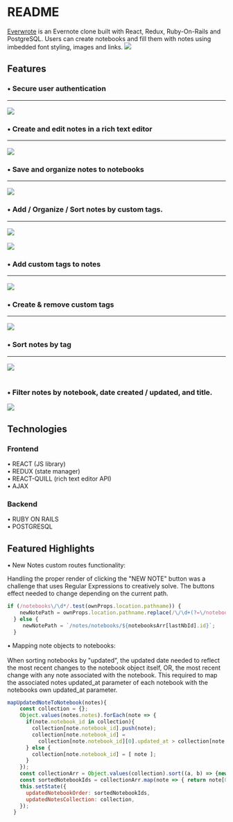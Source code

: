 # README

[Everwrote](https://everwrote.herokuapp.com/Everwrote) is an Evernote clone built with React, Redux, Ruby-On-Rails and PostgreSQL.  Users can create notebooks and fill them with notes using imbedded font styling, images and links.
![](./readme_pics/splash_page.png)

## Features
### • Secure user authentication<hr>
![](./readme_pics/login.png)
### • Create and edit notes in a rich text editor<hr>
![](./readme_pics/rich_text.png)
### • Save and organize notes to notebooks<hr>
![](./readme_pics/notebook_index.png)
### • Add / Organize / Sort notes by custom tags.<hr>
![](./readme_pics/tags_index.png)<br><br>
![](./readme_pics/sort_by_tag.png)<br>
### • Add custom tags to notes<hr>
![](https://media.giphy.com/media/3d4INILQVWpvEtm08t/giphy.gif)<br>
### • Create & remove custom tags<hr>
![](https://media.giphy.com/media/7JNtq3NaAoMOhjuZXp/giphy.gif)<br>
### • Sort notes by tag<hr>
![](https://media.giphy.com/media/2YaJDYChG5Y7x27s9a/giphy.gif)<br><br>
### • Filter notes by notebook, date created / updated, and title.
![](./readme_pics/sort_by.png)


## Technologies
### Frontend

• REACT (JS library)<br>
• REDUX (state manager)<br>
• REACT-QUILL (rich text editor API)<br>
• AJAX 

### Backend
• RUBY ON RAILS<br>
• POSTGRESQL<br>
 

## Featured Highlights 
• New Notes custom routes functionality: <br>

Handling the proper render of clicking the "NEW NOTE" button was a challenge that
uses Regular Expressions to creatively solve.  The buttons effect needed to change depending on 
the current path. 

```javascript
if (/notebooks\/\d*/.test(ownProps.location.pathname)) {
    newNotePath = ownProps.location.pathname.replace(/\/\d+(?=\/notebooks\/\d+)/, "");
  } else {
     newNotePath = `/notes/notebooks/${notebooksArr[lastNbId].id}`;
  } 
```

• Mapping note objects to notebooks: <br><br>
When sorting notebooks by "updated", the updated date needed to reflect the most recent changes to the notebook object itself, OR, the most recent change with any note associated with the notebook.  This required to map the associated notes updated_at parameter of each notebook with the notebooks own updated_at parameter.

```javascript
mapUpdatedNoteToNotebook(notes){
    const collection = {};
    Object.values(notes.notes).forEach(note => {
      if(note.notebook_id in collection){
        collection[note.notebook_id].push(note);
        collection[note.notebook_id] = 
          collection[note.notebook_id][0].updated_at > collection[note.notebook_id][1].updated_at ? [ collection[note.notebook_id][0] ] : [ collection[note.notebook_id][1] ];
      } else {
        collection[note.notebook_id] = [ note ];
      }
    });
    const collectionArr = Object.values(collection).sort((a, b) => {new Date(b[0].updated_at) - new Date(a[0].updated_at)});
    const sortedNotebookIds = collectionArr.map(note => { return note[0].notebook_id });
    this.setState({
      updatedNotebookOrder: sortedNotebookIds,
      updatedNotesCollection: collection,
    });
  }

```

